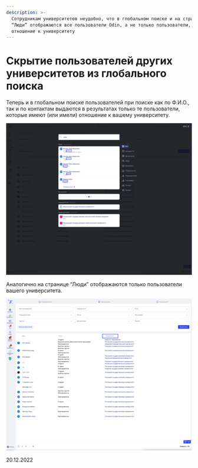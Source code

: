```yaml
---
description: >-
  Сотрудникам университетов неудобно, что в глобальном поиске и на странице
  “Люди” отображаются все пользователи Odin, а не только пользователи, имеющие
  отношение к университету
---
```


# Скрытие пользователей других университетов из глобального поиска

Теперь и в глобальном поиске пользователей при поиске как по Ф.И.О., так и по контактам выдаются в результатах только те пользователи, которые имеют (или имели) отношение к вашему университету.

![](<../../.gitbook/assets/image (111).png>)

Аналогично на странице “Люди” отображаются только пользователи вашего университета.

![](<../../.gitbook/assets/image (2) (1) (6).png>)

20.12.2022
